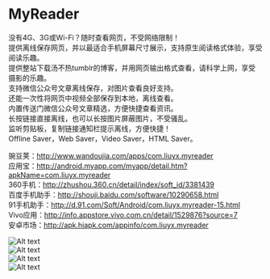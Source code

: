 # MyReader

没有4G、3G或Wi-Fi？随时查看网页，不受网络限制！<br/>
提供离线保存网页，并以最适合手机屏幕尺寸展示，支持原生阅读格式体验，享受阅读乐趣。<br/>
提供整站下载汤不热tumblr的博客，并用网页输出格式查看，请科学上网，享受摄影的乐趣。<br/>
支持微信公众号文章离线保存，对图片查看良好支持。<br/>
还能一次性将网页中视频全部保存到本地，离线查看。<br/>
内置传送门微信公众号文章精选，方便快捷查看资讯。<br/>
长按链接直接离线，也可以长按图片屏蔽图片，不受骚乱。<br/>
监听剪贴板，复制链接通知栏提示离线，方便快捷！<br/>
Offline Saver，Web Saver，Video Saver，HTML Saver。

豌豆荚：http://www.wandoujia.com/apps/com.liuyx.myreader<br/>
应用宝：http://android.myapp.com/myapp/detail.htm?apkName=com.liuyx.myreader<br/>
360手机：http://zhushou.360.cn/detail/index/soft_id/3381439<br/>
百度手机助手：http://shouji.baidu.com/software/10290658.html<br/>
91手机助手：http://d.91.com/Soft/Android/com.liuyx.myreader-15.html<br/>
Vivo应用：http://info.appstore.vivo.com.cn/detail/1529876?source=7<br/>
安卓市场：http://apk.hiapk.com/appinfo/com.liuyx.myreader<br/>

![Alt text](/Screenshots/Screenshot1_960.png "读乐乐截屏")<br/>
![Alt text](/Screenshots/Screenshot2_960.png "读乐乐截屏")<br/>
![Alt text](/Screenshots/Screenshot3_960.png "读乐乐截屏")<br/>
![Alt text](/Screenshots/Screenshot4_960.png "读乐乐截屏")<br/>
